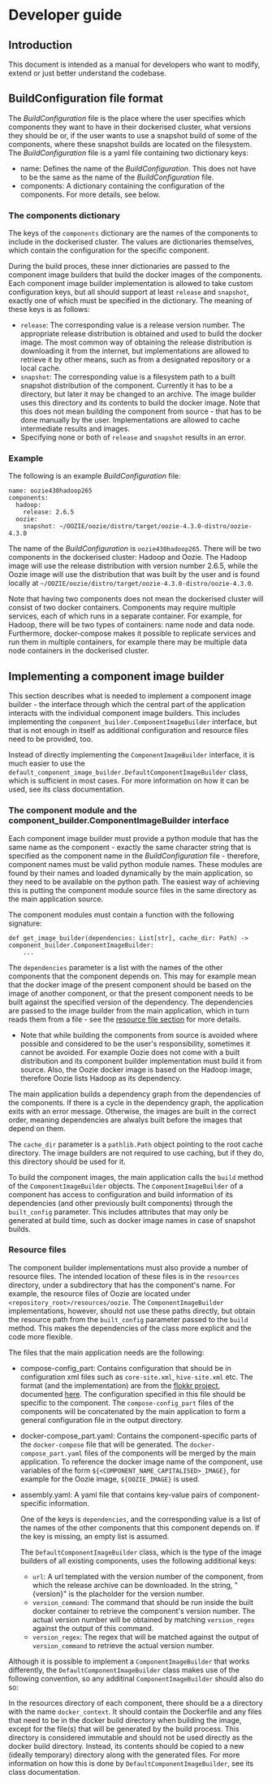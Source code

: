 # Developer guide

## Introduction
This document is intended as a manual for developers who want to modify, extend or just better understand the codebase.

## BuildConfiguration file format
The _BuildConfiguration_ file is the place where the user specifies which components they want to have in their
dockerised cluster, what versions they should be or, if the user wants to use a snapshot build of some of the
components, where these snapshot builds are located on the filesystem. The _BuildConfiguration_ file is a yaml file
containing two dictionary keys:

* name: Defines the name of the _BuildConfiguration_. This does not have to be the same as the name of the
  _BuildConfiguration_ file.
* components: A dictionary containing the configuration of the components. For more details, see below.

### The components dictionary
The keys of the `components` dictionary are the names of the components to include in the dockerised cluster. The values
are dictionaries themselves, which contain the configuration for the specific component.

During the build proces, these inner dictionaries are passed to the component image builders that build the docker
images of the components. Each component image builder implementation is allowed to take custom configuration keys, but
all should support at least `release` and `snapshot`, exactly one of which must be specified in the dictionary. The
meaning of these keys is as follows:

* `release`: The corresponding value is a release version number. The appropriate release distribution is obtained and
  used to build the docker image. The most common way of obtaining the release distribution is downloading it from the
  internet, but implementations are allowed to retrieve it by other means, such as from a designated repository or a
  local cache.
* `snapshot`: The corresponding value is a filesystem path to a built snapshot distribution of the component. Currently
  it has to be a directory, but later it may be changed to an archive. The image builder uses this directory and its
  contents to build the docker image. Note that this does not mean building the component from source - that has to be
  done manually by the user. Implementations are allowed to cache intermediate results and images.
* Specifying none or both of `release` and `snapshot` results in an error.

### Example
The following is an example _BuildConfiguration_ file:

```
name: oozie430hadoop265
components:
  hadoop:
    release: 2.6.5
  oozie:
    snapshot: ~/OOZIE/oozie/distro/target/oozie-4.3.0-distro/oozie-4.3.0
```

The name of the _BuildConfiguration_ is `oozie430hadoop265`. There will be two components in the dockerised cluster:
Hadoop and Oozie. The Hadoop image will use the release distribution with version number 2.6.5, while the Oozie image
will use the distribution that was built by the user and is found locally at
`~/OOZIE/oozie/distro/target/oozie-4.3.0-distro/oozie-4.3.0`.

Note that having two components does not mean the dockerised cluster will consist of two docker containers. Components
may require multiple services, each of which runs in a separate container. For example, for Hadoop, there will be two
types of containers: name node and data node. Furthermore, docker-compose makes it possible to replicate services and
run them in multiple containers, for example there may be multiple data node containers in the dockerised cluster.

## Implementing a component image builder
This section describes what is needed to implement a component image builder - the interface through which the central
part of the application interacts with the individual component image builders. This includes implementing the
`component_builder.ComponentImageBuilder` interface, but that is not enough in itself as additional configuration and
resource files need to be provided, too.

Instead of directly implementing the `ComponentImageBuilder` interface, it is much easier to use the
`default_component_image_builder.DefaultComponentImageBuilder` class, which is sufficient in most cases. For more information on  how it can be used, see its class documentation.

### The component module and the component\_builder.ComponentImageBuilder interface
Each component image builder must provide a python module that has the same name as the component - exactly the same
character string that is specified as the component name in the _BuildConfiguration_ file - therefore, component names
must be valid python module names. These modules are found by their names and loaded dynamically by the main
application, so they need to be available on the python path. The easiest way of achieving this is putting the component
module source files in the same directory as the main application source.

The component modules must contain a function with the following signature:
```
def get_image_builder(dependencies: List[str], cache_dir: Path) -> component_builder.ComponentImageBuilder:
	...
```

The `dependencies` parameter is a list with the names of the other components that the component depends on. This may
for example mean that the docker image of the present component should be based on the image of another component, or
that the present component needs to be built against the specified version of the dependency. The dependencies are passed to the image builder from the main application, which in turn reads them from a file - see the [resource file section](#resource-files) for more details.

* Note that while building the components from source is avoided where possible and considered to be the user's
  responsibility, sometimes it cannot be avoided. For example Oozie does not come with a built distribution and its
  component builder implementation must build it from source. Also, the Oozie docker image is based on the Hadoop image,
  therefore Oozie lists Hadoop as its dependency.
  
The main application builds a dependency graph from the dependencies of the components. If there is a cycle in the
dependency graph, the application exits with an error message. Otherwise, the images are built in the correct order,
meaning dependencies are alwalys built before the images that depend on them.

The `cache_dir` parameter is a `pathlib.Path` object pointing to the root cache directory. The image builders are not
required to use caching, but if they do, this directory should be used for it.

To build the component images, the main application calls the `build` method of the `ComponentImageBuilder` objects. The
`ComponentImageBuilder` of a component has access to configuration and build information of its dependencies (and other
previously built components) through the `built_config` parameter. This includes attributes that may only be generated
at build time, such as docker image names in case of snapshot builds.

### Resource files
The component builder implementations must also provide a number of resource files. The intended location of these files
is in the `resources` directory, under a subdirectory that has the component's name. For example, the resource files of
Oozie are located under `<repository_root>/resources/oozie`. The `ComponentImageBuilder` implementations, however,
should not use these paths directly, but obtain the resource path from the `built_config` parameter passed to the
`build` method. This makes the dependencies of the class more explicit and the code more flexible.

The files that the main application needs are the following:

* compose-config_part: Contains configuration that should be in configuration xml files such as `core-site.xml`,
  `hive-site.xml` etc. The format (and the implementation) are from the [flokkr project](https://github.com/flokkr),
  documented [here](https://github.com/flokkr/docker-baseimage#envtoconf-simple-configuration-loading). The
  configuration specified in this file should be specific to the component. The `compose-config_part` files of the
  components will be concatenated by the main application to form a general configuration file in the output directory.
* docker-compose_part.yaml: Contains the component-specific parts of the `docker-compose` file that will be
  generated. The `docker-compose_part.yaml` files of the components will be merged by the main application. To reference
  the docker image name of the component, use variables of the form `${<COMPONENT_NAME_CAPITALISED>_IMAGE}`, for example
  for the Oozie image, `${OOZIE_IMAGE}` is used.
* assembly.yaml: A yaml file that contains key-value pairs of component-specific information. 

	One of the keys is `dependencies`, and the corresponding value is a list of the names of the other components that
  this component depends on. If the key is missing, an empty list is assumed.
  
  The `DefaultComponentImageBuilder` class, which is the type of the image builders of all existing components, uses the
  following additional keys:
  * `url`: A url templated with the version number of the component, from which the release archive can be
        downloaded. In the string, \"{version}\" is the placholder for the version number.
  * `version_command`: The command that should be run inside the built docker container to retrieve the component's
        version number. The actual version number will be obtained by matching `version_regex` against the output of
        this command.
  * `version_regex`: The regex that will be matched against the output of `version_command` to retrieve the actual
        version number.
 
Although it is possible to implement a `ComponentImageBuilder` that works differently, the
`DefaultComponentImageBuilder` class makes use of the following convention, so any additinal `ComponentImageBuilder`
should also do so:

In the resources directory of each component, there should be a a directory with the name `docker_context`. It should
contain the Dockerfile and any files that need to be in the docker build directory when building the image, except for
the file(s) that will be generated by the build process. This directory is considered immutable and should not be used
directly as the docker build directory. Instead, its contents should be copied to a new (ideally temporary) directory
along with the generated files. For more information on how this is done by `DefaultComponentImageBuilder`, see its
class documentation.
